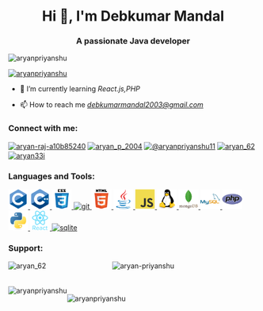 <h1 align="center">Hi 👋, I'm Debkumar Mandal</h1>
<h3 align="center">A passionate Java developer</h3>

<p align="left"> <img src="https://komarev.com/ghpvc/?username=aryanpriyanshu&label=Profile%20views&color=0e75b6&style=flat" alt="aryanpriyanshu" /> </p>

<p align="left"> <a href="https://github.com/ryo-ma/github-profile-trophy"><img src="https://github-profile-trophy.vercel.app/?username=aryanpriyanshu" alt="aryanpriyanshu" /></a> </p>

- 🌱 I’m currently learning *React.js,PHP*

- 📫 How to reach me *debkumarmandal2003@gmail.com*

<h3 align="left">Connect with me:</h3>
<p align="left">
<a href="https://linkedin.com/in/aryan-raj-a10b85240" target="blank"><img align="center" src="https://raw.githubusercontent.com/rahuldkjain/github-profile-readme-generator/master/src/images/icons/Social/linked-in-alt.svg" alt="aryan-raj-a10b85240" height="30" width="40" /></a>
<a href="https://www.codechef.com/users/aryan_p_2004" target="blank"><img align="center" src="https://cdn.jsdelivr.net/npm/simple-icons@3.1.0/icons/codechef.svg" alt="aryan_p_2004" height="30" width="40" /></a>
<a href="https://www.hackerrank.com/@aryanpriyanshu11" target="blank"><img align="center" src="https://raw.githubusercontent.com/rahuldkjain/github-profile-readme-generator/master/src/images/icons/Social/hackerrank.svg" alt="@aryanpriyanshu11" height="30" width="40" /></a>
<a href="https://www.leetcode.com/aryan_62" target="blank"><img align="center" src="https://raw.githubusercontent.com/rahuldkjain/github-profile-readme-generator/master/src/images/icons/Social/leet-code.svg" alt="aryan_62" height="30" width="40" /></a>
<a href="https://auth.geeksforgeeks.org/user/aryan33i" target="blank"><img align="center" src="https://raw.githubusercontent.com/rahuldkjain/github-profile-readme-generator/master/src/images/icons/Social/geeks-for-geeks.svg" alt="aryan33i" height="30" width="40" /></a>
</p>

<h3 align="left">Languages and Tools:</h3>
<p align="left"> <a href="https://www.cprogramming.com/" target="_blank" rel="noreferrer"> <img src="https://raw.githubusercontent.com/devicons/devicon/master/icons/c/c-original.svg" alt="c" width="40" height="40"/> </a> <a href="https://www.w3schools.com/cpp/" target="_blank" rel="noreferrer"> <img src="https://raw.githubusercontent.com/devicons/devicon/master/icons/cplusplus/cplusplus-original.svg" alt="cplusplus" width="40" height="40"/> </a> <a href="https://www.w3schools.com/css/" target="_blank" rel="noreferrer"> <img src="https://raw.githubusercontent.com/devicons/devicon/master/icons/css3/css3-original-wordmark.svg" alt="css3" width="40" height="40"/> </a> <a href="https://git-scm.com/" target="_blank" rel="noreferrer"> <img src="https://www.vectorlogo.zone/logos/git-scm/git-scm-icon.svg" alt="git" width="40" height="40"/> </a> <a href="https://www.w3.org/html/" target="_blank" rel="noreferrer"> <img src="https://raw.githubusercontent.com/devicons/devicon/master/icons/html5/html5-original-wordmark.svg" alt="html5" width="40" height="40"/> </a> <a href="https://www.java.com" target="_blank" rel="noreferrer"> <img src="https://raw.githubusercontent.com/devicons/devicon/master/icons/java/java-original.svg" alt="java" width="40" height="40"/> </a> <a href="https://developer.mozilla.org/en-US/docs/Web/JavaScript" target="_blank" rel="noreferrer"> <img src="https://raw.githubusercontent.com/devicons/devicon/master/icons/javascript/javascript-original.svg" alt="javascript" width="40" height="40"/> </a> <a href="https://www.linux.org/" target="_blank" rel="noreferrer"> <img src="https://raw.githubusercontent.com/devicons/devicon/master/icons/linux/linux-original.svg" alt="linux" width="40" height="40"/> </a> <a href="https://www.mongodb.com/" target="_blank" rel="noreferrer"> <img src="https://raw.githubusercontent.com/devicons/devicon/master/icons/mongodb/mongodb-original-wordmark.svg" alt="mongodb" width="40" height="40"/> </a> <a href="https://www.mysql.com/" target="_blank" rel="noreferrer"> <img src="https://raw.githubusercontent.com/devicons/devicon/master/icons/mysql/mysql-original-wordmark.svg" alt="mysql" width="40" height="40"/> </a> <a href="https://www.php.net" target="_blank" rel="noreferrer"> <img src="https://raw.githubusercontent.com/devicons/devicon/master/icons/php/php-original.svg" alt="php" width="40" height="40"/> </a> <a href="https://www.python.org" target="_blank" rel="noreferrer"> <img src="https://raw.githubusercontent.com/devicons/devicon/master/icons/python/python-original.svg" alt="python" width="40" height="40"/> </a> <a href="https://reactjs.org/" target="_blank" rel="noreferrer"> <img src="https://raw.githubusercontent.com/devicons/devicon/master/icons/react/react-original-wordmark.svg" alt="react" width="40" height="40"/> </a> <a href="https://www.sqlite.org/" target="_blank" rel="noreferrer"> <img src="https://www.vectorlogo.zone/logos/sqlite/sqlite-icon.svg" alt="sqlite" width="40" height="40"/> </a> </p>

<h3 align="left">Support:</h3>
<p><a href="https://www.buymeacoffee.com/aryan_62"> <img align="left" src="https://cdn.buymeacoffee.com/buttons/v2/default-yellow.png" height="50" width="210" alt="aryan_62" /></a><a href="https://ko-fi.com/aryan-priyanshu"> <img align="left" src="https://cdn.ko-fi.com/cdn/kofi3.png?v=3" height="50" width="210" alt="aryan-priyanshu" /></a></p><br><br>

<p><img align="left" src="https://github-readme-stats.vercel.app/api/top-langs?username=aryanpriyanshu&show_icons=true&locale=en&layout=compact" alt="aryanpriyanshu" /></p>

<p>&nbsp;<img align="center" src="https://github-readme-stats.vercel.app/api?username=aryanpriyanshu&show_icons=true&locale=en" alt="aryanpriyanshu" /></p>
